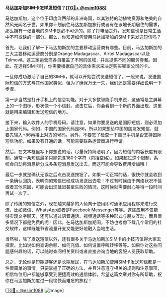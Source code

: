 **马达加斯加SIM卡怎样发短信？[[TG💪+ @esim1088](https://t.me/s/esim1088)]**

马达加斯加，这个位于印度洋西部的非洲岛国，以其独特的动植物资源和绝美的自然风光闻名于世。如果你计划前往马达加斯加旅行或者有在该地长期居住的需求，那么拥有一张当地的SIM卡是必不可少的。除了打电话之外，发短信也是日常生活中不可或缺的一部分。那么，你知道如何使用马达加斯加的SIM卡来发送短信吗？

首先，让我们了解一下马达加斯加的主要移动运营商有哪些。目前，马达加斯加的三大主要移动运营商分别是Orange Madagascar、Airtel Madagascar以及Telmovil。这三家运营商各自覆盖了不同的区域，并且提供不同的服务套餐。因此，在选择SIM卡时，你需要根据自己的具体需求来决定购买哪家公司的卡。

一旦你成功激活了自己的SIM卡，就可以开始尝试发送短信了。一般来说，发送国际短信的方式与其他国家类似，但为了确保万无一失，我们还是需要详细说明一下步骤。

第一步当然是打开手机上的信息功能。对于大多数智能手机来说，这通常是主屏幕上的一个图标，形状像一个小信封。点击它后，你会看到一个新的界面出现，这里就是用来编辑和发送短信的地方。

接下来，输入收件人的手机号码。请注意，如果你要发送的是国际短信，则必须加上国家代码。例如，中国的国家代码是86，所以如果想给中国的朋友发短信，就要先输入+86再接上对方的号码。另外，不要忘了检查一下自己手机是否支持国际短信功能，如果没有开通的话，可能需要联系运营商进行申请。

然后，在文本框里写下你想说的话。尽量保持简洁明了，因为短信的内容长度有限制，通常一条短信最多只能包含160个字符（包括空格）。如果超过这个限制，系统会自动将消息拆分成多条短消息发送出去，而这可能会导致费用增加哦！

最后一步就是确认无误之后点击发送按钮了。如果一切正常的话，很快你就会收到一条确认回执，表明你的短信已经成功发送出去啦！不过有时候由于网络状况不佳或者其他原因，可能会出现延迟甚至失败的情况，这时候就需要耐心等待一段时间再试一次了。

除了传统的短信之外，现在越来越多的人倾向于使用即时通讯应用程序来进行交流，比如微信、WhatsApp或者是Facebook Messenger等等。这些应用不仅能够实现文字聊天，还可以通过语音通话、视频通话等多种形式与朋友互动，而且很多情况下都是免费的呢！因此，在马达加斯加期间，不妨也考虑下载几个常用的社交软件，这样既能节省流量开支又能更好地融入当地生活。

当然啦，除了发送短信以外，还有很多关于马达加斯加SIM卡的小技巧值得大家去探索。比如说如何查询余额、如何充值、如何设置呼叫转移等等。如果你对这些问题感兴趣的话，可以随时查阅相关资料或者直接咨询当地的客服人员获取帮助。

总之，无论你是短期游客还是长期居民，在马达加斯加使用SIM卡发送短信都是一件很简单的事情。只要掌握了正确的方法，并且注意遵守相关的规则和注意事项，相信每位用户都能够享受到便捷高效的通信体验。希望这篇文章对你有所帮助，祝你在马达加斯加度过一段愉快而难忘的旅程！

[[TG💪+ @esim1088](https://t.me/s/esim1088) ![Image](https://i.postimg.cc/4NQfJmqS/Snipaste-2025-05-13-00-14-12.png)]